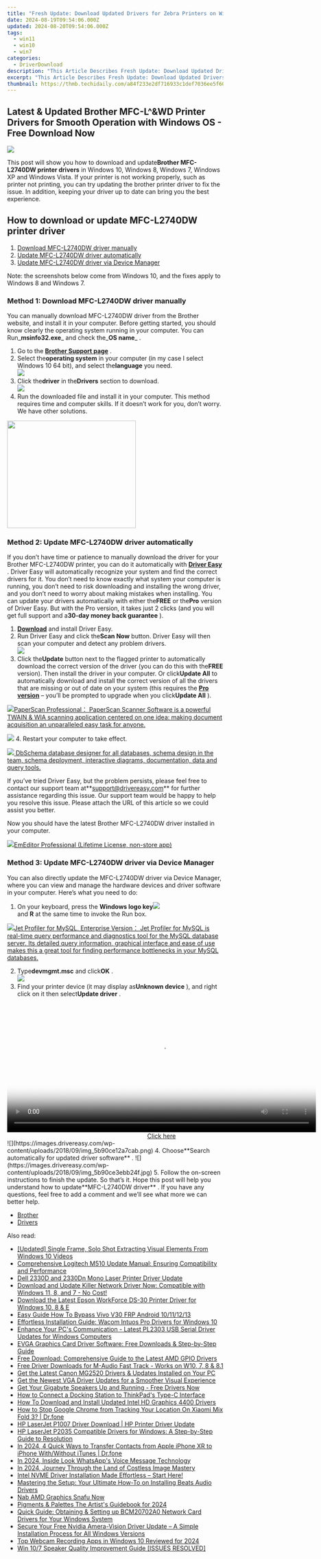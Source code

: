 ```yaml
---
title: "Fresh Update: Download Updated Drivers for Zebra Printers on Windows Systems"
date: 2024-08-19T09:54:06.000Z
updated: 2024-08-20T09:54:06.000Z
tags:
  - win11
  - win10
  - win7
categories:
  - DriverDownload
description: "This Article Describes Fresh Update: Download Updated Drivers for Zebra Printers on Windows Systems"
excerpt: "This Article Describes Fresh Update: Download Updated Drivers for Zebra Printers on Windows Systems"
thumbnail: https://thmb.techidaily.com/a84f233e2df716933c1def7036ee5f60e5a298fe75b79753bbc6bfd2f6d9a6e5.jpg
---
```


## Latest & Updated Brother MFC-L^&WD Printer Drivers for Smooth Operation with Windows OS - Free Download Now

![](https://images.drivereasy.com/wp-content/uploads/2018/09/img_5b90c859caf18.jpg)

 This post will show you how to download and update**Brother MFC-L2740DW printer drivers** in Windows 10, Windows 8, Windows 7, Windows XP and Windows Vista.  If your printer is not working properly, such as printer not printing, you can try updating the brother printer driver to fix the issue. In addition, keeping your driver up to date can bring you the best experience.

## How to download or update MFC-L2740DW printer driver

1. [Download MFC-L2740DW driver manually](https://tools.techidaily.com/drivereasy/download/)
2. [Update MFC-L2740DW driver automatically](https://tools.techidaily.com/drivereasy/download/)
3. [Update MFC-L2740DW driver via Device Manager](https://tools.techidaily.com/drivereasy/download/)

 Note: the screenshots below come from Windows 10, and the fixes apply to Windows 8 and Windows 7.

###  Method 1: Download MFC-L2740DW driver manually

 You can manually download MFC-L2740DW driver from the Brother website, and install it in your computer.  Before getting started, you should know clearly the operating system running in your computer.  You can Run_**msinfo32.exe**_ and check the_**OS name**_ .

1. Go to the **[Brother Support page](http://support.brother.com/g/b/downloadlist.aspx?c=eu%5Fot&lang=en&prod=mfcl2740dw%5Fus%5Feu%5Fas&os=7)**  .
2. Select the**operating system** in your computer (in my case I select Windows 10 64 bit), and select the**language** you need.  
![](https://images.drivereasy.com/wp-content/uploads/2018/09/img_5b90c713bda5e.jpg)
3. Click the**driver** in the**Drivers** section to download.  
![](https://images.drivereasy.com/wp-content/uploads/2018/09/img_5b90c73e819aa.jpg)
4. Run the downloaded file and install it in your computer.
 This method requires time and computer skills. If it doesn’t work for you, don’t worry. We have other solutions.

<!-- affiliate ads begin -->
<a href="https://printrendy.pxf.io/c/5597632/1453720/17020" target="_top" id="1453720"><img src="//a.impactradius-go.com/display-ad/17020-1453720" border="0" alt="" width="300" height="250"/></a><img height="0" width="0" src="https://imp.pxf.io/i/5597632/1453720/17020" style="position:absolute;visibility:hidden;" border="0" />
<!-- affiliate ads end -->
### Method 2: Update MFC-L2740DW driver automatically

 If you don’t have time or patience to manually download the driver for your Brother MFC-L2740DW printer, you can do it automatically with **[Driver Easy](https://tools.techidaily.com/drivereasy/download/)**  .  Driver Easy will automatically recognize your system and find the correct drivers for it. You don’t need to know exactly what system your computer is running, you don’t need to risk downloading and installing the wrong driver, and you don’t need to worry about making mistakes when installing.  You can update your drivers automatically with either the**FREE** or the**Pro** version of Driver Easy. But with the Pro version, it takes just 2 clicks (and you will get full support and a**30-day money back guarantee** ).

1. [**Download**](https://tools.techidaily.com/drivereasy/download/) and install Driver Easy.
2. Run Driver Easy and click the**Scan Now** button. Driver Easy will then scan your computer and detect any problem drivers.  
![](https://images.drivereasy.com/wp-content/uploads/2018/09/img_5b90c8e219bb9.jpg)
3. Click the**Update** button next to the flagged printer to automatically download the correct version of the driver (you can do this with the**FREE** version). Then install the driver in your computer.  Or click**Update All** to automatically download and install the correct version of all the drivers that are missing or out of date on your system (this requires the **[Pro version](https://tools.techidaily.com/drivereasy/download/)**  – you’ll be prompted to upgrade when you click**Update All** ).  
<!-- affiliate ads begin -->
<a href="https://secure.2checkout.com/order/checkout.php?PRODS=37540879&QTY=1&AFFILIATE=108875&CART=1"><img src="https://paperscan.orpalis.com/img/content/You_prefer_to_use.png" border="0">PaperScan Professional： PaperScan Scanner Software is a powerful TWAIN & WIA scanning application centered on one idea: making document acquisition an unparalleled easy task for anyone.</a>
<!-- affiliate ads end -->
![](https://images.drivereasy.com/wp-content/uploads/2018/09/img_5b90cee2c1202.jpg)
4. Restart your computer to take effect.
<!-- affiliate ads begin -->
<a href="https://shop.dbschema.com/order/checkout.php?PRODS=19867419&QTY=1&AFFILIATE=108875&CART=1"> <img src="https://secure.avangate.com/images/merchant/176b22bab4e94a28619ca2433b2ef241/products/1_icon256.png" border="0">
DbSchema database designer for all databases, schema design in the team, schema deployment, interactive diagrams, documentation, data and query tools. </a>
<!-- affiliate ads end -->

 If you’ve tried Driver Easy, but the problem persists, please feel free to contact our support team at**<support@drivereasy.com>** for further assistance regarding this issue. Our support team would be happy to help you resolve this issue. Please attach the URL of this article so we could assist you better.

 Now you should have the latest Brother MFC-L2740DW driver installed in your computer.

<!-- affiliate ads begin -->
<a href="https://shop.emeditor.com/order/checkout.php?PRODS=4631722&QTY=1&AFFILIATE=108875&CART=1"><img src="https://www.emeditor.com/wp-content/uploads/2023/05/frontpage2-2048x588.webp" border="0">EmEditor Professional (Lifetime License, non-store app)</a>
<!-- affiliate ads end -->
### Method 3:  Update MFC-L2740DW driver via Device Manager

You can also directly update the  MFC-L2740DW driver via Device Manager, where you can view and manage the hardware devices and driver software in your computer. Here’s what you need to do:

1. On your keyboard, press the **Windows logo key![](https://images.drivereasy.com/wp-content/uploads/2017/09/img_59b0b16974940.png)**  
 and **R**  at the same time to invoke the Run box.
<!-- affiliate ads begin -->
<a href="https://secure.2checkout.com/order/checkout.php?PRODS=4576829&QTY=1&AFFILIATE=108875&CART=1"><img src="https://secure.avangate.com/images/merchant/9e740b84bb48a64dde25061566299467/products/copy_1_jp_box_big.png" border="0">Jet Profiler for MySQL, Enterprise Version： Jet Profiler for MySQL is real-time query performance and diagnostics tool for the MySQL database server. Its detailed query information, graphical interface and ease of use makes this a great tool for finding performance bottlenecks in your MySQL databases. </a>
<!-- affiliate ads end -->
2. Type**devmgmt.msc** and click**OK** .  
![](https://images.drivereasy.com/wp-content/uploads/2018/09/img_5b90cabe00ddb.png)
3. Find your printer device (it may display as**Unknown device** ), and right click on it then select**Update driver** .  
<!-- affiliate ads begin -->
<span id="1993652">
					<video width="720" height="300" style="cursor:pointer"
           poster="//a.impactradius-go.com/display-clicktoplayimage/1993652.jpeg"
           onclick="if(!this.playClicked){this.play();this.setAttribute('controls',true);this.playClicked=true;}">
	   <source src="//a.impactradius-go.com/display-ad/22993-1993652">
	   <img src="//a.impactradius-go.com/display-clicktoplayimage/1993652.jpeg" style="border: none; height: 100%; width: 100%; object-fit: contain">
	</video>
	<div style="width:720px;text-align:center"><a href="javascript:window.open(decodeURIComponent('https%3A%2F%2Fhomestyler.sjv.io%2Fc%2F5597632%2F1993652%2F22993'), '_blank');void(0);">Click here</a></div>
</span>
<img height="0" width="0" src="https://imp.pxf.io/i/5597632/1993652/22993" style="position:absolute;visibility:hidden;" border="0" />
<!-- affiliate ads end -->
![](https://images.drivereasy.com/wp-content/uploads/2018/09/img_5b90ce12a7cab.png)
4. Choose**Search automatically for updated driver software** .  
![](https://images.drivereasy.com/wp-content/uploads/2018/09/img_5b90ce3ebb24f.jpg)
5. Follow the on-screen instructions to finish the update.
  So that’s it. Hope this post will help you understand how to update**MFC-L2740DW driver** . If you have any questions, feel free to add a comment and we’ll see what more we can better help.

* [Brother](https://tools.techidaily.com/drivereasy/download/)
* [Drivers](https://tools.techidaily.com/drivereasy/download/)

<ins class="adsbygoogle"
     style="display:block"
     data-ad-format="autorelaxed"
     data-ad-client="ca-pub-7571918770474297"
     data-ad-slot="1223367746"></ins>



<ins class="adsbygoogle"
     style="display:block"
     data-ad-client="ca-pub-7571918770474297"
     data-ad-slot="8358498916"
     data-ad-format="auto"
     data-full-width-responsive="true"></ins>

<span class="atpl-alsoreadstyle">Also read:</span>
<div><ul>
<li><a href="https://extra-support.techidaily.com/updated-single-frame-solo-shot-extracting-visual-elements-from-windows-10-videos/"><u>[Updated] Single Frame, Solo Shot  Extracting Visual Elements From Windows 10 Videos</u></a></li>
<li><a href="https://win-dash.techidaily.com/comprehensive-logitech-m510-update-manual-ensuring-compatibility-and-performance/"><u>Comprehensive Logitech M510 Update Manual: Ensuring Compatibility and Performance</u></a></li>
<li><a href="https://win-dash.techidaily.com/dell-2330d-and-2330dn-mono-laser-printer-driver-update/"><u>Dell 2330D and 2330Dn Mono Laser Printer Driver Update</u></a></li>
<li><a href="https://win-dash.techidaily.com/download-and-update-killer-network-driver-now-compatible-with-windows-11-8-and-7-no-cost/"><u>Download and Update Killer Network Driver Now: Compatible with Windows 11, 8, and 7 - No Cost!</u></a></li>
<li><a href="https://win-dash.techidaily.com/download-the-latest-epson-workforce-ds-30-printer-driver-for-windows-10-8-and-e/"><u>Download the Latest Epson WorkForce DS-30 Printer Driver for Windows 10, 8 & E</u></a></li>
<li><a href="https://bypass-frp.techidaily.com/easy-guide-how-to-bypass-vivo-v30-frp-android-10111213-by-drfone-android/"><u>Easy Guide How To Bypass Vivo V30 FRP Android 10/11/12/13</u></a></li>
<li><a href="https://win-dash.techidaily.com/effortless-installation-guide-wacom-intuos-pro-drivers-for-windows-10/"><u>Effortless Installation Guide: Wacom Intuos Pro Drivers for Windows 10</u></a></li>
<li><a href="https://win-dash.techidaily.com/enhance-your-pcs-communication-latest-pl2303-usb-serial-driver-updates-for-windows-computers/"><u>Enhance Your PC's Communication - Latest PL2303 USB Serial Driver Updates for Windows Computers</u></a></li>
<li><a href="https://win-dash.techidaily.com/evga-graphics-card-driver-software-free-downloads-and-step-by-step-guide/"><u>EVGA Graphics Card Driver Software: Free Downloads & Step-by-Step Guide</u></a></li>
<li><a href="https://win-dash.techidaily.com/free-download-comprehensive-guide-to-the-latest-amd-gpio-drivers/"><u>Free Download: Comprehensive Guide to the Latest AMD GPIO Drivers</u></a></li>
<li><a href="https://win-dash.techidaily.com/free-driver-downloads-for-m-audio-fast-track-works-on-w10-7-8-and-81/"><u>Free Driver Downloads for M-Audio Fast Track - Works on W10, 7, 8 & 8.1</u></a></li>
<li><a href="https://win-dash.techidaily.com/1722973028050-get-the-latest-canon-mg2520-drivers-and-updates-installed-on-your-pc/"><u>Get the Latest Canon MG2520 Drivers & Updates Installed on Your PC</u></a></li>
<li><a href="https://win-dash.techidaily.com/get-the-newest-vga-driver-updates-for-a-smoother-visual-experience/"><u>Get the Newest VGA Driver Updates for a Smoother Visual Experience</u></a></li>
<li><a href="https://win-dash.techidaily.com/1722959237227-get-your-gigabyte-speakers-up-and-running-free-drivers-now/"><u>Get Your Gigabyte Speakers Up and Running - Free Drivers Now</u></a></li>
<li><a href="https://win-dash.techidaily.com/how-to-connect-a-docking-station-to-thinkpads-type-c-interface/"><u>How to Connect a Docking Station to ThinkPad's Type-C Interface</u></a></li>
<li><a href="https://win-dash.techidaily.com/how-to-download-and-install-updated-intel-hd-graphics-4400-drivers/"><u>How To Download and Install Updated Intel HD Graphics 4400 Drivers</u></a></li>
<li><a href="https://change-location.techidaily.com/how-to-stop-google-chrome-from-tracking-your-location-on-xiaomi-mix-fold-3-drfone-by-drfone-virtual-android/"><u>How to Stop Google Chrome from Tracking Your Location On Xiaomi Mix Fold 3? | Dr.fone</u></a></li>
<li><a href="https://win-dash.techidaily.com/hp-laserjet-p1007-driver-download-hp-printer-driver-update/"><u>HP LaserJet P1007 Driver Download | HP Printer Driver Update</u></a></li>
<li><a href="https://win-dash.techidaily.com/hp-laserjet-p2035-compatible-drivers-for-windows-a-step-by-step-guide-to-resolution/"><u>HP LaserJet P2035 Compatible Drivers for Windows: A Step-by-Step Guide to Resolution</u></a></li>
<li><a href="https://iphone-transfer.techidaily.com/in-2024-4-quick-ways-to-transfer-contacts-from-apple-iphone-xr-to-iphone-withwithout-itunes-drfone-by-drfone-transfer-from-ios/"><u>In 2024, 4 Quick Ways to Transfer Contacts from Apple iPhone XR to iPhone With/Without iTunes | Dr.fone</u></a></li>
<li><a href="https://extra-approaches.techidaily.com/in-2024-inside-look-whatsapps-voice-message-technology/"><u>In 2024, Inside Look  WhatsApp's Voice Message Technology</u></a></li>
<li><a href="https://fox-glue.techidaily.com/in-2024-journey-through-the-land-of-costless-image-mastery/"><u>In 2024, Journey Through the Land of Costless Image Mastery</u></a></li>
<li><a href="https://win-dash.techidaily.com/1722961067504-intel-nvme-driver-installation-made-effortless-start-here/"><u>Intel NVME Driver Installation Made Effortless – Start Here!</u></a></li>
<li><a href="https://win-dash.techidaily.com/mastering-the-setup-your-ultimate-how-to-on-installing-beats-audio-drivers/"><u>Mastering the Setup: Your Ultimate How-To on Installing Beats Audio Drivers</u></a></li>
<li><a href="https://network-issues.techidaily.com/nab-amd-graphics-snafu-now/"><u>Nab AMD Graphics Snafu Now</u></a></li>
<li><a href="https://extra-guidance.techidaily.com/pigments-and-palettes-the-artists-guidebook-for-2024/"><u>Pigments & Palettes  The Artist's Guidebook for 2024</u></a></li>
<li><a href="https://win-dash.techidaily.com/quick-guide-obtaining-and-setting-up-bcm20702a0-network-card-drivers-for-your-windows-system/"><u>Quick Guide: Obtaining & Setting up BCM20702A0 Network Card Drivers for Your Windows System</u></a></li>
<li><a href="https://win-dash.techidaily.com/1722976578355-secure-your-free-nvidia-amera-vision-driver-update-a-simple-installation-process-for-all-windows-versions/"><u>Secure Your Free Nvidia Amera-Vision Driver Update – A Simple Installation Process for All Windows Versions</u></a></li>
<li><a href="https://digital-screen-recording.techidaily.com/top-webcam-recording-apps-in-windows-10-reviewed-for-2024/"><u>Top Webcam Recording Apps in Windows 10 Reviewed for 2024</u></a></li>
<li><a href="https://sound-issues.techidaily.com/win-107-speaker-quality-improvement-guide-issues-resolved/"><u>Win 10/7 Speaker Quality Improvement Guide [ISSUES RESOLVED]</u></a></li>
</ul></div>
